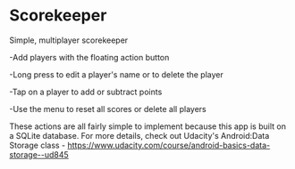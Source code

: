 # Scorekeeper
Simple, multiplayer scorekeeper



-Add players with the floating action button

-Long press to edit a player's name or to delete the player

-Tap on a player to add or subtract points

-Use the menu to reset all scores or delete all players



These actions are all fairly simple to implement because this app is built on a SQLite database.
For more details, check out Udacity's Android:Data Storage class - https://www.udacity.com/course/android-basics-data-storage--ud845
